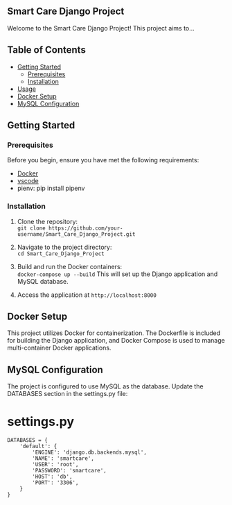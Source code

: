 ## Smart Care Django Project

Welcome to the Smart Care Django Project! This project aims to...

## Table of Contents
- [Getting Started](#getting-started)
  - [Prerequisites](#prerequisites)
  - [Installation](#installation)
- [Usage](#usage)
- [Docker Setup](#Docker-Setup)
- [MySQL Configuration](#MySQL-Configuration)
  
## Getting Started

### Prerequisites

Before you begin, ensure you have met the following requirements:

- [Docker](https://www.docker.com/)
- [vscode](https://code.visualstudio.com/Download)
- pienv: pip install pipenv
  
### Installation

1. Clone the repository:\
   ````git clone https://github.com/your-username/Smart_Care_Django_Project.git````
   
2. Navigate to the project directory:\
````cd Smart_Care_Django_Project````

3. Build and run the Docker containers:\
````docker-compose up --build````
This will set up the Django application and MySQL database.

4. Access the application at ````http://localhost:8000````

## Docker Setup
This project utilizes Docker for containerization. The Dockerfile is included for building the Django application, and Docker Compose is used to manage multi-container Docker applications.

## MySQL Configuration
The project is configured to use MySQL as the database. Update the DATABASES section in the settings.py file:

# settings.py
````
DATABASES = {
    'default': {
        'ENGINE': 'django.db.backends.mysql',
        'NAME': 'smartcare',
        'USER': 'root',
        'PASSWORD': 'smartcare',
        'HOST': 'db',
        'PORT': '3306',
    }
}
````

